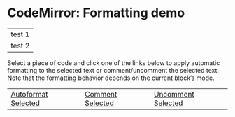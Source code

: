 CodeMirror: Formatting demo
===========================

<table><tbody><tr class="odd"><td>test 1</td></tr><tr class="even"><td>test 2</td></tr></tbody></table>

Select a piece of code and click one of the links below to apply automatic formatting to the selected text or comment/uncomment the selected text. Note that the formatting behavior depends on the current block’s mode.

<table><tbody><tr class="odd"><td><a href="javascript:autoFormatSelection()">Autoformat Selected</a></td><td><a href="javascript:commentSelection(true)">Comment Selected</a></td><td><a href="javascript:commentSelection(false)">Uncomment Selected</a></td></tr></tbody></table>
